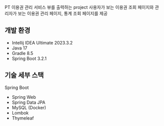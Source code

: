 PT 이용권 관리 서비스 뷰를 출력하는 project
사용자가 보는 이용권 조회 페이지와 관리자가 보는 이용권 관리 페이지, 통계 조회 페이지를 제공

## 개발 환경
- Intellij IDEA Ultimate 2023.3.2
- Java 17
- Gradle 8.5
- Spring Boot 3.2.1

## 기술 세부 스택
Spring Boot
- Spring Web
- Spring Data JPA
- MySQL (Docker)
- Lombok
- Thymeleaf
